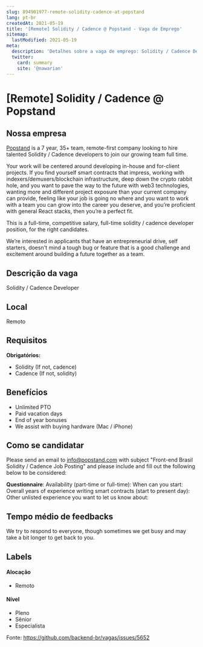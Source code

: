 ```yaml
---
slug: 894901977-remote-solidity-cadence-at-popstand
lang: pt-br
createdAt: 2021-05-19
title: '[Remote] Solidity / Cadence @ Popstand - Vaga de Emprego'
sitemap:
  lastModified: 2021-05-19
meta:
  description: 'Detalhes sobre a vaga de emprego: Solidity / Cadence Developer'
  twitter:
    card: summary
    site: '@nawarian'
---
```


# [Remote] Solidity / Cadence @ Popstand

## Nossa empresa
[Popstand](https://popstand.com/) is a 7 year, 35+ team, remote-first company looking to hire talented Solidity / Cadence developers to join our growing team full time.

Your work will be centered around developing in-house and for-client projects. If you find yourself smart contracts that impress, working with indexers/demuxers/blockchain infrastructure, deep down the crypto rabbit hole, and you want to pave the way to the future with web3 technologies, wanting more and different project exposure than your current company can provide, feeling like your job is going no where and you want to work with a team you can grow into the career you deserve, and you’re proficient with general React stacks, then you’re a perfect fit.

This is a full-time, competitive salary, full-time solidity / cadence developer position, for the right candidates.

We’re interested in applicants that have an entrepreneurial drive, self starters, doesn't mind a tough bug or feature that is a good challenge and excitement around building a future together as a team.

## Descrição da vaga

Solidity / Cadence Developer

## Local

Remoto

## Requisitos

**Obrigatórios:**

- Solidity (If not, cadence)
- Cadence (If not, solidity)

## Benefícios

- Unlimited PTO
- Paid vacation days
- End of year bonuses
- We assist with buying hardware (Mac / iPhone)

## Como se candidatar

Please send an email to info@popstand.com with subject "Front-end Brasil Solidity / Cadence Job Posting" and please include and fill out the following below to be considered:

**Questionnaire**:
Availability (part-time or full-time):
When can you start:
Overall years of experience writing smart contracts (start to present day):
Other unlisted experience you want to let us know about:

## Tempo médio de feedbacks

We try to respond to everyone, though sometimes we get busy and may take a bit longer to get back to you.

## Labels

#### Alocação
- Remoto

#### Nível
- Pleno
- Sênior
- Especialista


Fonte: https://github.com/backend-br/vagas/issues/5652